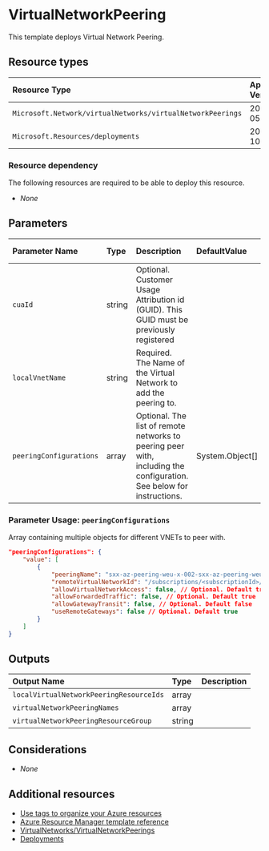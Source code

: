 # VirtualNetworkPeering

This template deploys Virtual Network Peering.

## Resource types

| Resource Type | Api Version |
| :-- | :-- |
| `Microsoft.Network/virtualNetworks/virtualNetworkPeerings` | 2020-05-01 |
| `Microsoft.Resources/deployments` | 2019-10-01 |

### Resource dependency

The following resources are required to be able to deploy this resource.   

- *None*

## Parameters

| Parameter Name | Type | Description | DefaultValue | Possible values |
| :-- | :-- | :-- | :-- | :-- |
| `cuaId` | string | Optional. Customer Usage Attribution id (GUID). This GUID must be previously registered |  |  |
| `localVnetName` | string | Required. The Name of the Virtual Network to add the peering to. |  |  |
| `peeringConfigurations` | array | Optional. The list of remote networks to peering peer with, including the configuration. See below for instructions. | System.Object[] |  |

### Parameter Usage: `peeringConfigurations`

Array containing multiple objects for different VNETs to peer with.

```json
"peeringConfigurations": {
    "value": [
        {
            "peeringName": "sxx-az-peering-weu-x-002-sxx-az-peering-weu-x-003",  // Optional
            "remoteVirtualNetworkId": "/subscriptions/<subscriptionId>/resourceGroups/dependencies-rg/providers/Microsoft.Network/virtualNetworks/<vnetName>",
            "allowVirtualNetworkAccess": false, // Optional. Default true
            "allowForwardedTraffic": false, // Optional. Default true
            "allowGatewayTransit": false, // Optional. Default false
            "useRemoteGateways": false // Optional. Default true
        }
    ]
}
```

## Outputs

| Output Name | Type | Description |
| :-- | :-- | :-- |
| `localVirtualNetworkPeeringResourceIds` | array |  |
| `virtualNetworkPeeringNames` | array |  |
| `virtualNetworkPeeringResourceGroup` | string |  |

## Considerations

- *None*

## Additional resources

- [Use tags to organize your Azure resources](https://docs.microsoft.com/en-us/azure/azure-resource-manager/resource-group-using-tags)
- [Azure Resource Manager template reference](https://docs.microsoft.com/en-us/azure/templates/)
- [VirtualNetworks/VirtualNetworkPeerings](https://docs.microsoft.com/en-us/azure/templates/Microsoft.Network/2020-05-01/virtualNetworks/virtualNetworkPeerings)
- [Deployments](https://docs.microsoft.com/en-us/azure/templates/Microsoft.Resources/2019-10-01/deployments)